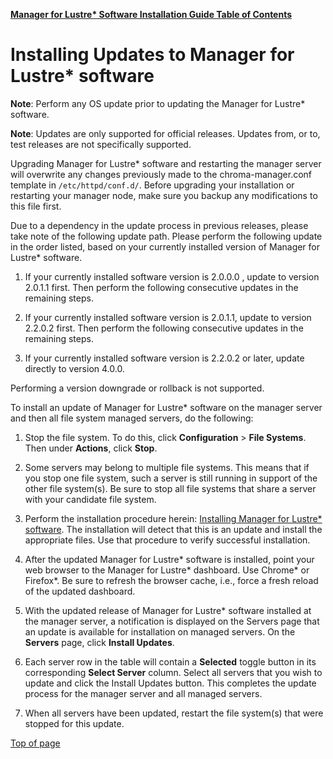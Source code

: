 [**Manager for Lustre\* Software Installation Guide Table of Contents**](ig_TOC.md)
# <a name="1.0"></a>Installing Updates to Manager for Lustre\* software

**Note**: Perform any OS update prior to updating the Manager for
Lustre\* software.

**Note**: Updates are only supported for official releases. Updates
from, or to, test releases are not specifically supported.

Upgrading Manager for Lustre\* software and restarting the manager
server will overwrite any changes previously made to the
chroma-manager.conf template in `/etc/httpd/conf.d/`. Before upgrading
your installation or restarting your manager node, make sure you backup
any modifications to this file first.

Due to a dependency in the update process in previous releases, please
take note of the following update path. Please perform the following
update in the order listed, based on your currently installed version of
Manager for Lustre\* software.

1.  If your currently installed software version is 2.0.0.0 , update to
    version 2.0.1.1 first. Then perform the following consecutive
    updates in the remaining steps.

2.  If your currently installed software version is 2.0.1.1, update to
    version 2.2.0.2 first. Then perform the following consecutive
    updates in the remaining steps.

3.  If your currently installed software version is 2.2.0.2 or later,
    update directly to version 4.0.0.

Performing a version downgrade or rollback is not supported.

To install an update of Manager for Lustre\* software on the manager
server and then all file system managed servers, do the following:

1.  Stop the file system. To do this, click **Configuration** &gt;
    **File Systems**. Then under **Actions**, click **Stop**.

2.  Some servers may belong to multiple file systems. This means that if
    you stop one file system, such a server is still running in support
    of the other file system(s). Be sure to stop all file systems that
    share a server with your candidate file system.

3.  Perform the installation procedure herein: [Installing Manager
    for Lustre\* software](#installing-manager-for-lustre-software).
    The installation will detect that this is an update and install the
    appropriate files. Use that procedure to verify successful
    installation.

4.  After the updated Manager for Lustre\* software is installed,
    point your web browser to the Manager for Lustre\* dashboard.
    Use Chrome\* or Firefox\*. Be sure to refresh the browser cache,
    i.e., force a fresh reload of the updated dashboard.

5.  With the updated release of Manager for Lustre\* software
    installed at the manager server, a notification is displayed on the
    Servers page that an update is available for installation on managed
    servers. On the **Servers** page, click **Install Updates**.

6.  Each server row in the table will contain a **Selected** toggle
    button in its corresponding **Select Server** column. Select all
    servers that you wish to update and click the Install Updates
    button. This completes the update process for the manager server and
    all managed servers.

7.  When all servers have been updated, restart the file system(s) that
    were stopped for this update.

[Top of page](#1.0)
